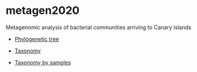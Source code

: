 # metagen2020
Metagenomic analysis of bacterial communities arriving to Canary Islands

- [Phylogenetic tree](https://itol.embl.de/tree/19314512421835441582916791)

- [Taxonomy](https://ull-stat.github.io/metagen2020/krona/taxonomy.html)

- [Taxonomy by samples](https://ull-stat.github.io/metagen2020/krona/taxonomy_by_samples.html)